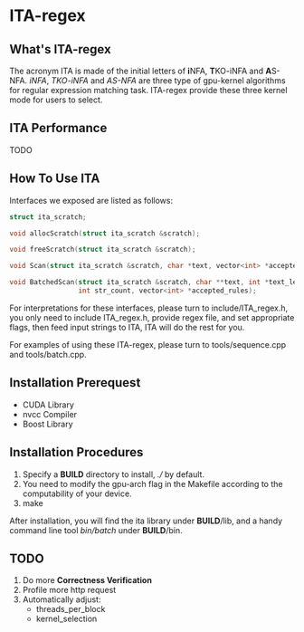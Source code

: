 # ITA-regex

## What's ITA-regex

The acronym ITA is made of the initial letters of **i**NFA, **T**KO-iNFA and **A**S-NFA.
*iNFA*, *TKO-iNFA* and *AS-NFA* are three type of gpu-kernel algorithms for regular expression matching task.
ITA-regex provide these three kernel mode for users to select.

## ITA Performance

TODO

## How To Use ITA

Interfaces we exposed are listed as follows:

```c++
struct ita_scratch;

void allocScratch(struct ita_scratch &scratch);

void freeScratch(struct ita_scratch &scratch);

void Scan(struct ita_scratch &scratch, char *text, vector<int> *accepted_rules);

void BatchedScan(struct ita_scratch &scratch, char **text, int *text_len,
                 int str_count, vector<int> *accepted_rules);
```

For interpretations for these interfaces, please turn to include/ITA_regex.h, you only need to include ITA_regex.h,
provide regex file, and set appropriate flags, then feed input strings to ITA, ITA will do the rest for you.

For examples of using these ITA-regex, please turn to tools/sequence.cpp and tools/batch.cpp.

## Installation Prerequest

- CUDA Library
- nvcc Compiler
- Boost Library

## Installation Procedures

1. Specify a **BUILD** directory to install, *./* by default.
2. You need to modify the gpu-arch flag in the Makefile according to the computability of your device.
3. make

After installation, you will find the ita library under **BUILD**/lib, and a handy command line tool *bin/batch* under **BUILD**/bin.

## TODO

1. Do more **Correctness Verification**
2. Profile more http request
3. Automatically adjust:
    - threads_per_block
    - kernel_selection